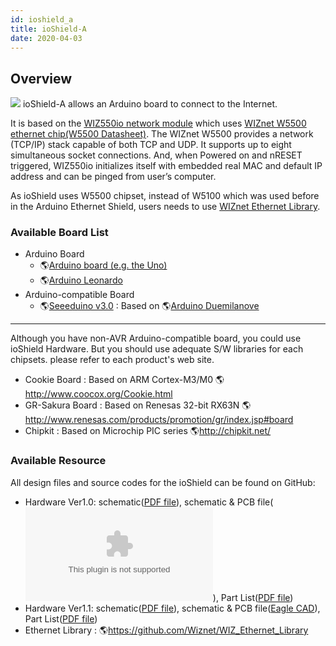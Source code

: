 ```yaml
---
id: ioshield_a
title: ioShield-A
date: 2020-04-03
---
```


## Overview

![](/osh/ioshield-a/io_s_a.png) ioShield-A allows an Arduino board to
connect to the Internet.

It is based on the [WIZ550io network module](Overview.md)
which uses [WIZnet W5500 ethernet chip(W5500
Datasheet)](Overview.md). The WIZnet W5500 provides a
network (TCP/IP) stack capable of both TCP and UDP. It supports up to
eight simultaneous socket connections. And, when Powered on and nRESET
triggered, WIZ550io initializes itself with embedded real MAC and
default IP address and can be pinged from user’s computer.

As ioShield uses W5500 chipset, instead of W5100 which was used before
in the Arduino Ethernet Shield, users needs to use [WIZnet Ethernet
Library]().

### Available Board List

  - Arduino Board
      - 🌎[Arduino board (e.g. the
        Uno)](http://arduino.cc/en/Main/ArduinoBoardUno)
      - 🌎[Arduino
        Leonardo](http://arduino.cc/en/Main/ArduinoBoardLeonardo)
  - Arduino-compatible Board
      - 🌎[Seeeduino v3.0](http://www.seeedstudio.com/wiki/Seeeduino_v3.0)
        : Based on 🌎[Arduino
        Duemilanove](http://arduino.cc/en/Main/ArduinoBoardDuemilanove)

-----
>
 Although you have non-AVR
Arduino-compatible board, you could use ioShield Hardware. But you
should use adequate S/W libraries for each chipsets. please refer to
each product's web site.

  - Cookie Board : Based on ARM Cortex-M3/M0
    🌎<http://www.coocox.org/Cookie.html>
  - GR-Sakura Board : Based on Renesas 32-bit RX63N
    🌎<http://www.renesas.com/products/promotion/gr/index.jsp#board>
  - Chipkit : Based on Microchip PIC series 🌎<http://chipkit.net/>

>

### Available Resource

All design files and source codes for the ioShield can be found on
GitHub:

  - Hardware Ver1.0: schematic([PDF file](/img/osh/ioshield-a/ioshield-a.pdf)), schematic & PCB file(![Eagle
    CAD](/img/osh/ioshield-a/ioshield-a_eaglecad.zip)), Part List([PDF file](/img/osh/ioshield-a/ioshield-a_v1_0_pl_130904.pdf))
  - Hardware Ver1.1: schematic([PDF file](/img/osh/ioshield-a/ioshield-a_v1.1_sch.pdf)), schematic & PCB
    file([Eagle CAD](/img/osh/ioshield-a/ver1_1.zip)), Part List([PDF file](/img/osh/ioshield-a/ioshield-a_v1_1_pl_140120.pdf))
  - Ethernet Library : 🌎<https://github.com/Wiznet/WIZ_Ethernet_Library>
